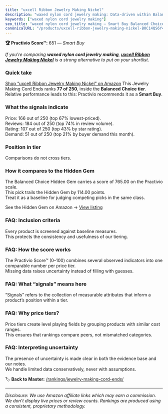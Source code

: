 ```yaml
---
title: "uxcell Ribbon Jewelry Making Nickel"
description: "waxed nylon cord jewelry making: Data-driven within Balanced Choice ranking using the Practivio Score™. Positioned by quality, value, demand, findability, mome…"
keywords: ["waxed nylon cord jewelry making"]
seo_title: "waxed nylon cord jewelry making — Smart Buy Balanced Choice (2025)"
canonicalURL: "/products/uxcell-ribbon-jewelry-making-nickel-B0C14QS6Y4/"
---
```


**🏆 Practivio Score™:** 651 — _Smart Buy_


*If you're comparing **waxed nylon cord jewelry making**, **[uxcell Ribbon Jewelry Making Nickel](https://www.amazon.com/dp/B0C14QS6Y4?tag=practivio-20)** is a strong alternative to put on your shortlist.*
### Quick take
[Shop “uxcell Ribbon Jewelry Making Nickel” on Amazon](https://www.amazon.com/dp/B0C14QS6Y4?tag=practivio-20)
This Jewelry Making Cord Ends ranks **77 of 250**, inside the **Balanced Choice tier**.  
Relative performance leads to this: Practivio recommends it as a **Smart Buy**.

### What the signals indicate
Price: 166 out of 250 (top 67% lowest-priced).  
Reviews: 184 out of 250 (top 74% in review volume).  
Rating: 107 out of 250 (top 43% by star rating).  
Demand: 51 out of 250 (top 21% by buyer demand this month).

### Position in tier
Comparisons do not cross tiers.

### How it compares to the Hidden Gem
The Balanced Choice Hidden Gem carries a score of 765.00 on the Practivio scale.  
This pick trails the Hidden Gem by 114.00 points.  
Treat it as a baseline for judging competing picks in the same class.  

See the Hidden Gem on Amazon → [View listing](https://www.amazon.com/dp/B09V4YW3FH?tag=practivio-20)

### FAQ: Inclusion criteria
Every product is screened against baseline measures.  
This protects the consistency and usefulness of our tiering.

### FAQ: How the score works
The Practivio Score™ (0–100) combines several observed indicators into one comparable number per price tier.  
Missing data raises uncertainty instead of filling with guesses.

### FAQ: What “signals” means here
“Signals” refers to the collection of measurable attributes that inform a product’s position within a tier.

### FAQ: Why price tiers?
Price tiers create level playing fields by grouping products with similar cost ranges.  
This ensures that rankings compare peers, not mismatched categories.

### FAQ: Interpreting uncertainty
The presence of uncertainty is made clear in both the evidence base and our notes.  
We handle limited data conservatively, never with assumptions.


🏷️ **Back to Master:** [/rankings/jewelry-making-cord-ends/](/rankings/jewelry-making-cord-ends/)

---
_Disclosure: We use Amazon affiliate links which may earn a commission. We don’t display live prices or review counts. Rankings are produced using a consistent, proprietary methodology._
